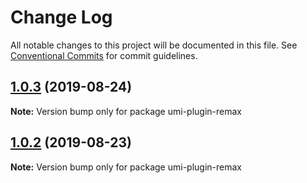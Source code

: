 # Change Log

All notable changes to this project will be documented in this file.
See [Conventional Commits](https://conventionalcommits.org) for commit guidelines.

## [1.0.3](https://github.com/remaxjs/remax/compare/v1.0.2...v1.0.3) (2019-08-24)

**Note:** Version bump only for package umi-plugin-remax

## [1.0.2](https://github.com/remaxjs/remax/compare/v1.0.1...v1.0.2) (2019-08-23)

**Note:** Version bump only for package umi-plugin-remax
